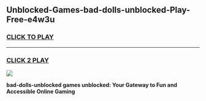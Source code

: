 
## Unblocked-Games-bad-dolls-unblocked-Play-Free-e4w3u
<h3>
<a href="https://premium76.site?title=bad-dolls-unblocked&ref=18A1">CLICK TO PLAY</a></h3>
<hr>

<h3>
<a href="https://premium76.site?title=bad-dolls-unblocked&ref=18A1">CLICK 2 PLAY</a>
  
</h3>

<a href="https://premium76.site?title=bad-dolls-unblocked&ref=18A1"><img src="https://clearcache.store/games.png"></a>


**bad-dolls-unblocked games unblocked: Your Gateway to Fun and Accessible Online Gaming**
